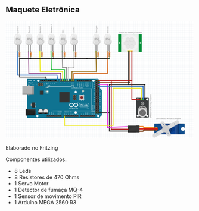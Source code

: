 ## Maquete Eletrônica


![Maquete Eletrônica - versão 4.0:](https://github.com/CaioMeira/Projeto_Integrador_II_2021/blob/main/Imagens/Maquete%20Eletronica%204.0.png)


Elaborado no Fritzing


Componentes utilizados:

- 8 Leds
- 8 Resistores de 470 Ohms
- 1 Servo Motor
- 1 Detector de fumaça MQ-4
- 1 Sensor de movimento PIR
- 1 Arduíno MEGA 2560 R3

